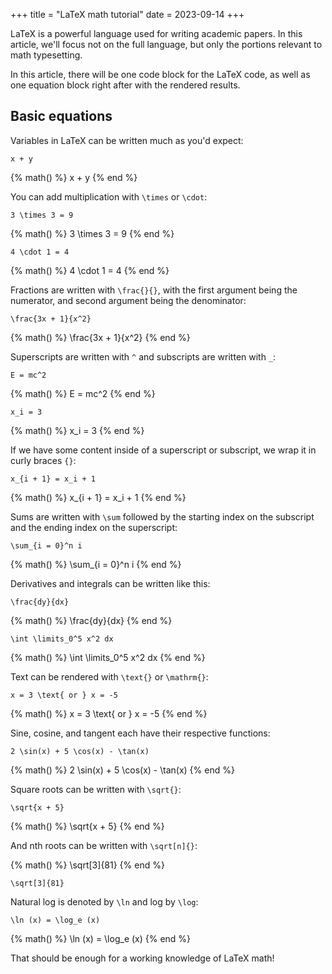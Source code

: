 +++
title = "LaTeX math tutorial"
date = 2023-09-14
+++

LaTeX is a powerful language used for writing academic papers. In this article, we'll focus not on the full language, but only the portions relevant to math typesetting.

<!-- more -->

In this article, there will be one code block for the LaTeX code, as well as one equation block right after with the rendered results.

## Basic equations

Variables in LaTeX can be written much as you'd expect:

```
x + y
```

{% math() %}
x + y
{% end %}

You can add multiplication with `\times` or `\cdot`:

```
3 \times 3 = 9
```

{% math() %}
3 \times 3 = 9
{% end %}

```
4 \cdot 1 = 4
```

{% math() %}
4 \cdot 1 = 4
{% end %}

Fractions are written with `\frac{}{}`, with the first argument being the numerator, and second argument being the denominator:

```
\frac{3x + 1}{x^2}
```

{% math() %}
\frac{3x + 1}{x^2}
{% end %}

Superscripts are written with `^` and subscripts are written with `_`:

```
E = mc^2
```

{% math() %}
E = mc^2
{% end %}

```
x_i = 3
```

{% math() %}
x_i = 3
{% end %}

If we have some content inside of a superscript or subscript, we wrap it in curly braces `{}`:

```
x_{i + 1} = x_i + 1
```

{% math() %}
x_{i + 1} = x_i + 1
{% end %}

Sums are written with `\sum` followed by the starting index on the subscript and the ending index on the superscript:

```
\sum_{i = 0}^n i
```

{% math() %}
\sum_{i = 0}^n i
{% end %}

Derivatives and integrals can be written like this:

```
\frac{dy}{dx}
```

{% math() %}
\frac{dy}{dx}
{% end %}

```
\int \limits_0^5 x^2 dx
```

{% math() %}
\int \limits_0^5 x^2 dx
{% end %}

Text can be rendered with `\text{}` or `\mathrm{}`:

```
x = 3 \text{ or } x = -5
```

{% math() %}
x = 3 \text{ or } x = -5
{% end %}

Sine, cosine, and tangent each have their respective functions:

```
2 \sin(x) + 5 \cos(x) - \tan(x)
```

{% math() %}
2 \sin(x) + 5 \cos(x) - \tan(x)
{% end %}

Square roots can be written with `\sqrt{}`:

```
\sqrt{x + 5}
```

{% math() %}
\sqrt{x + 5}
{% end %}

And nth roots can be written with `\sqrt[n]{}`:

{% math() %}
\sqrt[3]{81}
{% end %}

```
\sqrt[3]{81}
```

Natural log is denoted by `\ln` and log by `\log`:

```
\ln (x) = \log_e (x)
```

{% math() %}
\ln (x) = \log_e (x)
{% end %}

That should be enough for a working knowledge of LaTeX math!
